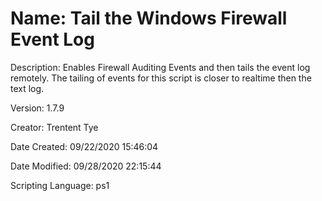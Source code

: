 ﻿# Name: Tail the Windows Firewall Event Log

Description: Enables Firewall Auditing Events and then tails the event log remotely. The tailing of events for this script is closer to realtime then the text log.

Version: 1.7.9

Creator: Trentent Tye

Date Created: 09/22/2020 15:46:04

Date Modified: 09/28/2020 22:15:44

Scripting Language: ps1

